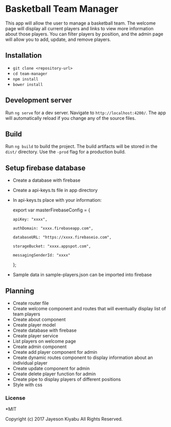 # Basketball Team Manager

This app will allow the user to manage a basketball team.  The welcome page will display all current players and links to view more information about those players.  You can filter players by position, and the admin page will allow you to add, update, and remove players.

## Installation

* `git clone <repository-url>`
* `cd team-manager`
* `npm install`
* `bower install`

## Development server
Run `ng serve` for a dev server. Navigate to `http://localhost:4200/`. The app will automatically reload if you change any of the source files.

## Build

Run `ng build` to build the project. The build artifacts will be stored in the `dist/` directory. Use the `-prod` flag for a production build.

## Setup firebase database

* Create a database with firebase
* Create a api-keys.ts file in app directory
* In api-keys.ts place with your information:

    export var masterFirebaseConfig = {

      apiKey: "xxxx",

      authDomain: "xxxx.firebaseapp.com",

      databaseURL: "https://xxxx.firebaseio.com",

      storageBucket: "xxxx.appspot.com",

      messagingSenderId: "xxxx"

    };

* Sample data in sample-players.json can be imported into firebase

## Planning

* Create router file
* Create welcome component and routes that will  eventually display list of team players
* Create about component
* Create player model
* Create database with firebase
* Create player service
* List players on welcome page
* Create admin component
* Create add player component for admin
* Create dynamic routes component to display information about an individual player
* Create update component for admin
* Create delete player function for admin
* Create pipe to display players of different positions
* Style with css

### License
*MIT

Copyright (c) 2017 Jayeson Kiyabu All Rights Reserved.
